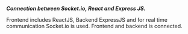 ***Connection between Socket.io, React and Express JS.***

Frontend includes ReactJS, Backend ExpressJS and for real time communication Socket.io is used. Frontend and backend is connected. 

